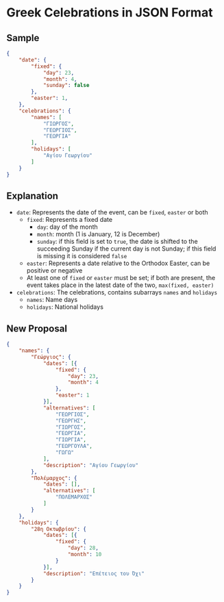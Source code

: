 # Greek Celebrations in JSON Format

## Sample
```json
{
    "date": {
        "fixed": {
            "day": 23,
            "month": 4,
			"sunday": false
		},
		"easter": 1,
	},
	"celebrations": {
		"names": [
			"ΓΙΩΡΓΟΣ",
			"ΓΕΩΡΓΙΟΣ",
			"ΓΕΩΡΓΙΑ"
		],
		"holidays": [
			"Αγίου Γεωργίου"
		]
	}
}
```

## Explanation
- `date`: Represents the date of the event, can be `fixed`, `easter` or both
	- `fixed`: Represents a fixed date
		- `day`: day of the month
		- `month`: month (1 is January, 12 is December)
		- `sunday`: if this field is set to `true`, the date is shifted to the succeeding Sunday if the current day is not Sunday; if this field is missing it is considered `false`
	- `easter`: Represents a date relative to the Orthodox Easter, can be positive or negative
	- At least one of `fixed` or `easter` must be set; if both are present, the event takes place in the latest date of the two, `max(fixed, easter)`
- `celebrations`: The celebrations, contains subarrays `names` and `holidays`
	- `names`: Name days
	- `holidays`: National holidays

## New Proposal
```json
{
    "names": {
        "Γεώργιος": {
            "dates": [{
                "fixed": {
                    "day": 23,
                    "month": 4
                },
                "easter": 1
            }],
            "alternatives": [
                "ΓΕΩΡΓΙΟΣ",
                "ΓΕΩΡΓΗΣ",
                "ΓΙΩΡΓΟΣ",
                "ΓΕΩΡΓΙΑ",
                "ΓΙΩΡΓΙΑ",
                "ΓΕΩΡΓΟΥΛΑ",
                "ΓΩΓΩ"
            ],
            "description": "Αγίου Γεωργίου"
        },
        "Πολέμαρχος": {
            "dates": [],
            "alternatives": [
                "ΠΟΛΕΜΑΡΧΟΣ"
            ]
        }
    },
    "holidays": {
        "28η Οκτωβρίου": {
            "dates": [{
                "fixed": {
                    "day": 28,
                    "month": 10
                }
            }],
            "description": "Επέτειος του Όχι"
        }
    }
}
```
